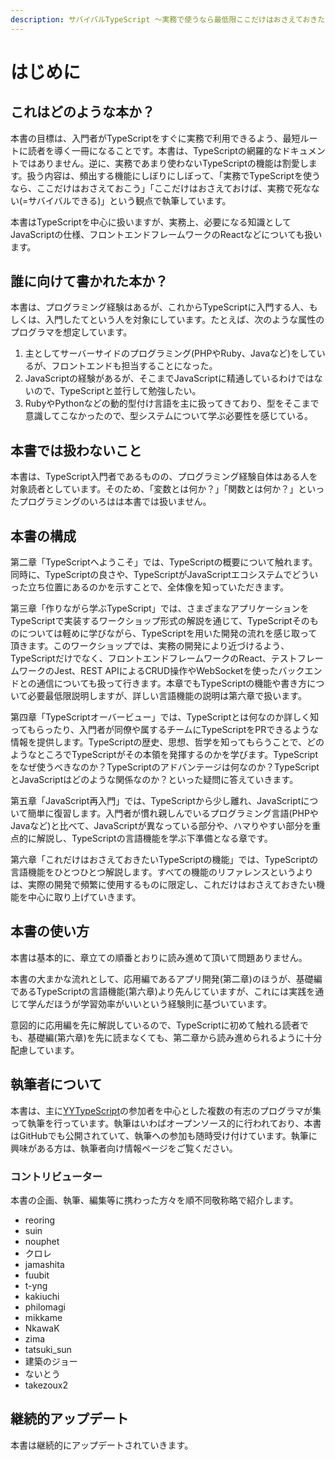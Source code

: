 ```yaml
---
description: サバイバルTypeScript 〜実務で使うなら最低限ここだけはおさえておきたいTypeScript入門〜
---
```


# はじめに

## これはどのような本か？

本書の目標は、入門者がTypeScriptをすぐに実務で利用できるよう、最短ルートに読者を導く一冊になることです。本書は、TypeScriptの網羅的なドキュメントではありません。逆に、実務であまり使わないTypeScriptの機能は割愛します。扱う内容は、頻出する機能にしぼりにしぼって、「実務でTypeScriptを使うなら、ここだけはおさえておこう」「ここだけはおさえておけば、実務で死なない\(=サバイバルできる\)」という観点で執筆しています。

本書はTypeScriptを中心に扱いますが、実務上、必要になる知識としてJavaScriptの仕様、フロントエンドフレームワークのReactなどについても扱います。

## 誰に向けて書かれた本か？

本書は、プログラミング経験はあるが、これからTypeScriptに入門する人、もしくは、入門したてという人を対象にしています。たとえば、次のような属性のプログラマを想定しています。

1. 主としてサーバーサイドのプログラミング\(PHPやRuby、Javaなど\)をしているが、フロントエンドも担当することになった。
2. JavaScriptの経験があるが、そこまでJavaScriptに精通しているわけではないので、TypeScriptと並行して勉強したい。
3. RubyやPythonなどの動的型付け言語を主に扱ってきており、型をそこまで意識してこなかったので、型システムについて学ぶ必要性を感じている。

## 本書では扱わないこと

本書は、TypeScript入門者であるものの、プログラミング経験自体はある人を対象読者としています。そのため、「変数とは何か？」「関数とは何か？」といったプログラミングのいろはは本書では扱いません。

## 本書の構成

第二章「TypeScriptへようこそ」では、TypeScriptの概要について触れます。同時に、TypeScriptの良さや、TypeScriptがJavaScriptエコシステムでどういった立ち位置にあるのかを示すことで、全体像を知っていただきます。

第三章「作りながら学ぶTypeScript」では、さまざまなアプリケーションをTypeScriptで実装するワークショップ形式の解説を通じて、TypeScriptそのものについては軽めに学びながら、TypeScriptを用いた開発の流れを感じ取って頂きます。このワークショップでは、実務の開発により近づけるよう、TypeScriptだけでなく、フロントエンドフレームワークのReact、テストフレームワークのJest、REST APIによるCRUD操作やWebSocketを使ったバックエンドとの通信についても扱って行きます。本章でもTypeScriptの機能や書き方について必要最低限説明しますが、詳しい言語機能の説明は第六章で扱います。

第四章「TypeScriptオーバービュー」では、TypeScriptとは何なのか詳しく知ってもらったり、入門者が同僚や属するチームにTypeScriptをPRできるような情報を提供します。TypeScriptの歴史、思想、哲学を知ってもらうことで、どのようなところでTypeScriptがその本領を発揮するのかを学びます。TypeScriptをなぜ使うべきなのか？TypeScriptのアドバンテージは何なのか？TypeScriptとJavaScriptはどのような関係なのか？といった疑問に答えていきます。

第五章「JavaScript再入門」では、TypeScriptから少し離れ、JavaScriptについて簡単に復習します。入門者が慣れ親しんでいるプログラミング言語\(PHPやJavaなど\)と比べて、JavaScriptが異なっている部分や、ハマりやすい部分を重点的に解説し、TypeScriptの言語機能を学ぶ下準備となる章です。

第六章「これだけはおさえておきたいTypeScriptの機能」では、TypeScriptの言語機能をひとつひとつ解説します。すべての機能のリファレンスというよりは、実際の開発で頻繁に使用するものに限定し、これだけはおさえておきたい機能を中心に取り上げていきます。

## 本書の使い方

本書は基本的に、章立ての順番とおりに読み進めて頂いて問題ありません。

本書の大まかな流れとして、応用編であるアプリ開発\(第二章\)のほうが、基礎編であるTypeScriptの言語機能\(第六章\)より先んじていますが、これには実践を通じて学んだほうが学習効率がいいという経験則に基づいています。

意図的に応用編を先に解説しているので、TypeScriptに初めて触れる読者でも、基礎編\(第六章\)を先に読まなくても、第二章から読み進められるように十分配慮しています。

## 執筆者について

本書は、主に[YYTypeScript](https://yyts.connpass.com/)の参加者を中心とした複数の有志のプログラマが集って執筆を行っています。執筆はいわばオープンソース的に行われており、本書はGitHubでも公開されていて、執筆への参加も随時受け付けています。執筆に興味がある方は、執筆者向け情報ページをご覧ください。

### コントリビューター

本書の企画、執筆、編集等に携わった方々を順不同敬称略で紹介します。

* reoring
* suin
* nouphet
* クロレ
* jamashita
* fuubit
* t-yng
* kakiuchi
* philomagi
* mikkame
* NkawaK
* zima
* tatsuki\_sun
* 建築のジョー
* ないとう
* takezoux2

## 継続的アップデート

本書は継続的にアップデートされていきます。

